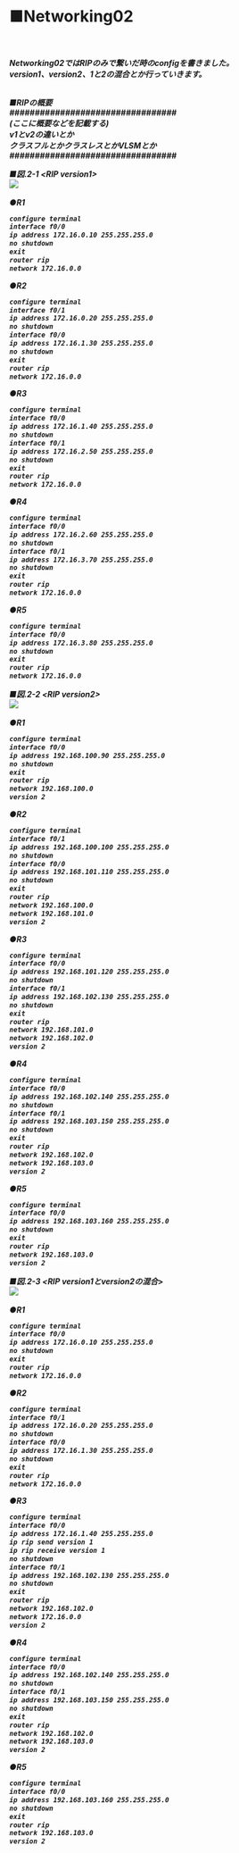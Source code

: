 <h1>■Networking02</h2><br>
<h5>Networking02ではRIPのみで繋いだ時のconfigを書きました。<br>
version1、version2、1と2の混合とか行っていきます。<br><br>

■RIPの概要<br>
#################################<br>
(ここに概要などを記載する)<br>
v1とv2の違いとか<br>
クラスフルとかクラスレスとかVLSMとか<br>
#################################<br>

■図.2-1 \<RIP version1\><br>
<img src="https://raw.githubusercontent.com/sola-akiduki/networking_info/master/NetworkConfig/images/Networking02_RIP_v1.PNG"><br><br>
●R1
```html
configure terminal
interface f0/0
ip address 172.16.0.10 255.255.255.0
no shutdown
exit
router rip
network 172.16.0.0
```
●R2
```html
configure terminal
interface f0/1
ip address 172.16.0.20 255.255.255.0
no shutdown
interface f0/0
ip address 172.16.1.30 255.255.255.0
no shutdown
exit
router rip
network 172.16.0.0
```
●R3
```html
configure terminal
interface f0/0
ip address 172.16.1.40 255.255.255.0
no shutdown
interface f0/1
ip address 172.16.2.50 255.255.255.0
no shutdown
exit
router rip
network 172.16.0.0
```
●R4
```html
configure terminal
interface f0/0
ip address 172.16.2.60 255.255.255.0
no shutdown
interface f0/1
ip address 172.16.3.70 255.255.255.0
no shutdown
exit
router rip
network 172.16.0.0
```
●R5
```html
configure terminal
interface f0/0
ip address 172.16.3.80 255.255.255.0
no shutdown
exit
router rip
network 172.16.0.0
```
■図.2-2 \<RIP version2\><br>
<img src="https://raw.githubusercontent.com/sola-akiduki/networking_info/master/NetworkConfig/images/Networking02_RIP_v2.PNG"><br><br>
●R1
```html
configure terminal
interface f0/0
ip address 192.168.100.90 255.255.255.0
no shutdown
exit
router rip
network 192.168.100.0
version 2
```
●R2
```html
configure terminal
interface f0/1
ip address 192.168.100.100 255.255.255.0
no shutdown
interface f0/0
ip address 192.168.101.110 255.255.255.0
no shutdown
exit
router rip
network 192.168.100.0
network 192.168.101.0
version 2
```
●R3
```html
configure terminal
interface f0/0
ip address 192.168.101.120 255.255.255.0
no shutdown
interface f0/1
ip address 192.168.102.130 255.255.255.0
no shutdown
exit
router rip
network 192.168.101.0
network 192.168.102.0
version 2
```
●R4
```html
configure terminal
interface f0/0
ip address 192.168.102.140 255.255.255.0
no shutdown
interface f0/1
ip address 192.168.103.150 255.255.255.0
no shutdown
exit
router rip
network 192.168.102.0
network 192.168.103.0
version 2
```
●R5
```html
configure terminal
interface f0/0
ip address 192.168.103.160 255.255.255.0
no shutdown
exit
router rip
network 192.168.103.0
version 2
```
■図.2-3 \<RIP version1とversion2の混合\><br>
<img src="https://raw.githubusercontent.com/sola-akiduki/networking_info/master/NetworkConfig/images/Networking02_RIP_v1_v2.PNG"><br><br>
●R1
```html
configure terminal
interface f0/0
ip address 172.16.0.10 255.255.255.0
no shutdown
exit
router rip
network 172.16.0.0
```
●R2
```html
configure terminal
interface f0/1
ip address 172.16.0.20 255.255.255.0
no shutdown
interface f0/0
ip address 172.16.1.30 255.255.255.0
no shutdown
exit
router rip
network 172.16.0.0
```
●R3
```html
configure terminal
interface f0/0
ip address 172.16.1.40 255.255.255.0
ip rip send version 1
ip rip receive version 1
no shutdown
interface f0/1
ip address 192.168.102.130 255.255.255.0
no shutdown
exit
router rip
network 192.168.102.0
network 172.16.0.0
version 2
```
●R4
```html
configure terminal
interface f0/0
ip address 192.168.102.140 255.255.255.0
no shutdown
interface f0/1
ip address 192.168.103.150 255.255.255.0
no shutdown
exit
router rip
network 192.168.102.0
network 192.168.103.0
version 2
```
●R5
```html
configure terminal
interface f0/0
ip address 192.168.103.160 255.255.255.0
no shutdown
exit
router rip
network 192.168.103.0
version 2
```

